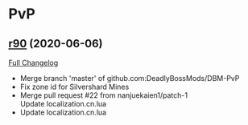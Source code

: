 # <DBM> PvP

## [r90](https://github.com/DeadlyBossMods/DBM-PvP/tree/r90) (2020-06-06)
[Full Changelog](https://github.com/DeadlyBossMods/DBM-PvP/compare/r89...r90)

- Merge branch 'master' of github.com:DeadlyBossMods/DBM-PvP  
- Fix zone id for Silvershard Mines  
- Merge pull request #22 from nanjuekaien1/patch-1  
    Update localization.cn.lua  
- Update localization.cn.lua  